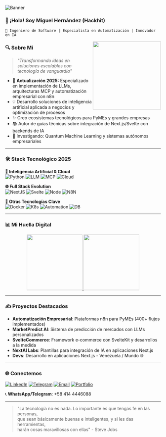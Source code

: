 ![Banner](https://pub-09b066eba88d43e9ba69c5d6706146d6.r2.dev/Web%20Developer%20Twitter%20Header.png)

### 👋 **¡Hola! Soy Miguel Hernández (Hackhit)**  
`🚀 Ingeniero de Software | Especialista en Automatización | Innovador en IA`

<img align='right' src="https://pub-09b066eba88d43e9ba69c5d6706146d6.r2.dev/Avatar.png" width="220">

<h3> 🔍 Sobre Mí </h3>

> *"Transformando ideas en soluciones escalables con tecnología de vanguardia"*

- 🌱 **Actualización 2025:** Especializado en implementación de LLMs, arquitecturas MCP y automatización empresarial con n8n
- 💡 Desarrollo soluciones de inteligencia artificial aplicada a negocios y optimización de procesos
- ✨ Creo ecosistemas tecnológicos para PyMEs y grandes empresas
- 📚 Autor de guías técnicas sobre integración de Next.js/Svelte con backends de IA
- 🔭 Investigando: Quantum Machine Learning y sistemas autónomos empresariales

---

<h3> 🛠️ Stack Tecnológico 2025 </h3>

**🤖 Inteligencia Artificial & Cloud**  
![Python](https://img.shields.io/badge/Python-3.12+-yellow?logo=python)
![LLM](https://img.shields.io/badge/LLM_Implementation-OpenAI%7CLlama2-blueviolet)
![MCP](https://img.shields.io/badge/Microservices_(MCP)-Azure%7CAWS-important)
![Cloud](https://img.shields.io/badge/Cloud-AWS%7CGCP%7CAzure-blue)

**🌐 Full Stack Evolution**  
![NextJS](https://img.shields.io/badge/Next.js-14+-000000?logo=next.js)
![Svelte](https://img.shields.io/badge/SvelteKit-2.0-FF3E00?logo=svelte)
![Node](https://img.shields.io/badge/Node.js-21-green?logo=node.js)
![N8N](https://img.shields.io/badge/n8n-1.0-6e1e78?logo=n8n)

**🧩 Otras Tecnologías Clave**  
![Docker](https://img.shields.io/badge/Docker-2025-2496ED?logo=docker)
![K8s](https://img.shields.io/badge/Kubernetes-2.0-326CE5?logo=kubernetes)
![Automation](https://img.shields.io/badge/Process_Automation-n8n%7CZapier-4A154B)
![DB](https://img.shields.io/badge/Databases-PostgreSQL%7CMongoDB_7.0-brightgreen)

---

<h3> 📊 Mi Huella Digital </h3>

<div align="center">
  <a href="https://github.com/hackhit">
    <img height="180em" src="https://pub-09b066eba88d43e9ba69c5d6706146d6.r2.dev/Foto_Carnet.png"/>
    <img height="180em" src="https://pub-09b066eba88d43e9ba69c5d6706146d6.r2.dev/1623619874Venezuela-peeling-sticker.svg"/>
  </a>
</div>

---

<h3> ✍️ Proyectos Destacados </h3>

- **Automatización Empresarial**: Plataformas n8n para PyMEs (400+ flujos implementados)
- **MarketPredict AI**: Sistema de predicción de mercados con LLMs personalizados
- **SvelteCommerce**: Framework e-commerce con SvelteKit y desarrollos a la medida
- **NextAI Labs**: Plantillas para integración de IA en aplicaciones Next.js
- **Devs**: Desarrollo en aplicaciones Next.js - Venezuela / Mundo 🌐

---

<h3> 🌐 Conectemos </h3>

[![LinkedIn](https://img.shields.io/badge/LinkedIn-Miguel_Hernández-0077B5?style=flat&logo=linkedin)](https://www.linkedin.com/in/invhck/)
[![Telegram](https://img.shields.io/badge/Telegram-@hackhitt-26A5E4?style=flat&logo=telegram)](https://t.me/hackhitt)
[![Email](https://img.shields.io/badge/Email-inversioneshck%40gmail.com-D14836?style=flat&logo=gmail)](mailto:inversioneshck@gmail.com)
[![Portfolio](https://img.shields.io/badge/Portfolio-Hackhit.info-4A154B?style=flat)](https://www.hackhit.info)

📞 **WhatsApp/Telegram**: +58 414 4446088

---

> "La tecnología no es nada. Lo importante es que tengas fe en las personas,  
> que sean básicamente buenas e inteligentes, y si les das herramientas,  
> harán cosas maravillosas con ellas" - Steve Jobs
